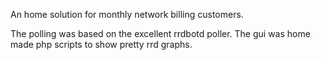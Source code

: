 An home solution for monthly network billing customers.

The polling was based on the excellent rrdbotd poller.
The gui was home made php scripts to show pretty rrd graphs.
